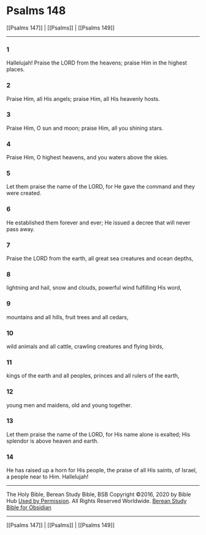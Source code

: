 # Psalms 148

[[Psalms 147]] | [[Psalms]] | [[Psalms 149]]

---

### 1
Hallelujah! Praise the LORD from the heavens; praise Him in the highest places.

### 2
Praise Him, all His angels; praise Him, all His heavenly hosts.

### 3
Praise Him, O sun and moon; praise Him, all you shining stars.

### 4
Praise Him, O highest heavens, and you waters above the skies.

### 5
Let them praise the name of the LORD, for He gave the command and they were created.

### 6
He established them forever and ever; He issued a decree that will never pass away.

### 7
Praise the LORD from the earth, all great sea creatures and ocean depths,

### 8
lightning and hail, snow and clouds, powerful wind fulfilling His word,

### 9
mountains and all hills, fruit trees and all cedars,

### 10
wild animals and all cattle, crawling creatures and flying birds,

### 11
kings of the earth and all peoples, princes and all rulers of the earth,

### 12
young men and maidens, old and young together.

### 13
Let them praise the name of the LORD, for His name alone is exalted; His splendor is above heaven and earth.

### 14
He has raised up a horn for His people, the praise of all His saints, of Israel, a people near to Him. Hallelujah!

---

The Holy Bible, Berean Study Bible, BSB
Copyright ©2016, 2020 by Bible Hub
[Used by Permission](https://berean.bible/terms.htm). All Rights Reserved Worldwide.
[Berean Study Bible for Obsidian](https://github.com/gapmiss/berean-study-bible-for-obsidian)

---

[[Psalms 147]] | [[Psalms]] | [[Psalms 149]]

